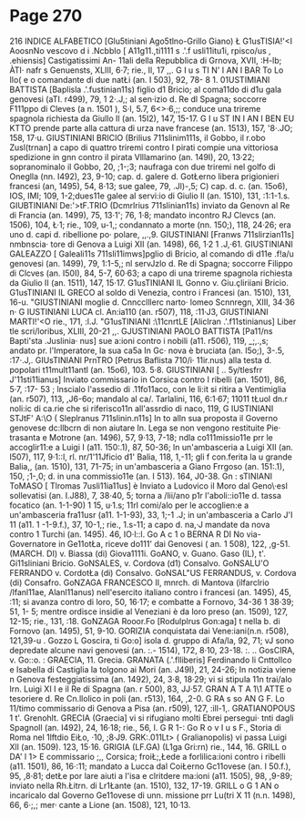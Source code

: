 # Page 270

216 INDICE ALFABETICO [Glu5tiniani Ago5tlno-Grillo Giano) Ł G1usTISIA!'<I AoosnNo vescovo d i .Ncbblo [ A11g11.,ti1111 s .'.f usli11itu1i, rpisco/us , \.ehiensis] Castigatissimi An- 11ali della Repubblica di Grnova, XVII, :H-lb; ÀTI· nafr s Genuensts, XLIII, 6·7; rie., Il, 17 ,,. G I u s TI N' I AN I BAR To Lo Ilo( e o comandante di due natŁi (an. I 503), 92, 78- 8 1. 01USTIMIANI BATTISTA [Baplisla .'.fustinian11s) figlio d1 Bricio; al coma11do di d1u gala genovesi (aTI. r499), 79, 1 2·.J,; al sen·izio d. Re dl Spagna; soccorre F111ppo di Cleves (a n. 1501 ), S·l, 5.7, 6<>·6,;; conduce una trireme spagnola richiesta da Giullo Il (an. 15I2), 147, 15-17. G I u ST IN I AN I BEN EU KTTO prende parte alla cattura di urza nave francese (an. 1513), 157, '8·.JO; 158, 17·u. GIUSTINIANI BRICIO (Brilius 711slinim111s, il Gobbo, il r.obo Zusl(trnan] a capo di quattro triremi contro I pirati compie una vittoriosa spedizione in gnn contro il pirata Vlllamarino (an. 149I), 20, 13·22; sopranominalo il Gobbo, 20, ;1-;3; naufraga con due triremi nel golfo di Oneglla (nn. I492), 23, 9-10; cap. d. galere d. GotŁerno libera prigionieri francesi (an, 1495), 54, 8·13; sue galee, 79, .Jl)-,5; C) cap. d. c. (an. 15o6), IOS, IMI; 109, 1-2;dues11e galee al servi:io di Giulio Il (an. 1510), 131, :1:1-1.s. GIUBTINIANI De:'>tF.TRIO (Dcmrlrius 711slinian11s) inviato da Genovn al Re di Francia (an. 1499), 75, 13·1'; 76, 1·8; mandato incontro RJ Clevcs (an. 1506), 104, Ł·1; rie., 109, u-1,; condannato a morte (nn. 150;), 118, 24·26; era uno d. capi d. ribellione po· polare, ,,.,9. GIUSTINIANI [Franws 711slirzian11s] nmbnscia· tore di Genova a Luigi XII (an. 1498), 66, 1·2 1 .J,·61. GIUSTINIANI GALEAZZO [ Galeali11s 711sli11imws]pglio di Bricio, al comando di d11e .f!a/u genovesi (an. 1499), 79, 1:1-5,; nl servJzlo d. Re di Spagna; soccorre Filippo di Clcves (an. I50I), 84, 5-7, 60·63; a capo di una trireme spagnola richiesta da Giulio II (an. 1511), 147, 15·17. G1usTINIANI IL Gonno v. Giu.çliriiani Bricio. G1usTINIANI IL GRECO al soldo di Venezia, contro i Francesi (an. 1510), 131, 16-u. "GIUSTINIANI moglie d. Cnncclllerc narto· lomeo Scnnregn, XIII, 34·36 n· G IUSTINIANI LUCA cl. An:ia110 (an. r507), 118, :11·J3, GIUSTINIANI MARTI!'<O rie., 171, :l.J. "G1usTINIANI :\11cnrtLE [Aliclran .'.f11stinianus] Liber tle scri/loribus, XLIII, 20-21 ,,. GJUSTINIANI PAOLO BATTISTA [Pa11/ns Bapti'sta .Juslinia· nus] sue a:ioni contro i nobili (a11. r506), 119, _;,.,s; andato pr. l'Imperatore, la sua ca5a In Gc· nova è bruciata (an. I5o;), 3-.5, :17·.J,. GIUsTINIANl PrnTRO [Petrus Baflista 710/i· 11ir.nus) alla testa d. popolari t11mult11antl (an. 15o6), 103. 5·8. GIUSTINIANI [ .. 5y/tlesfrr J'11sti11ianus] Inviato commissario in Corsica contro I ribelli (an. 1501), 86, 5·7, :17- 53 ; lnscialo l'assedio di .11fo11aco, con le li:it si ritira a Ventimiglia (an. r507), 113, ,J6-6o; mandalo al ca/. Tarlalini, 116, 6:1·67; 11011 tŁuol dn.r noli:ic di ca.rie che si riferisco11n all'assrdio di naco, 119, G IUSTINIANI STJtF' A:\O ( Sleplranus 711slinin.n11s] In to alln sua proposta il Governo genovese dc:llbcrn di non aiutare In. Lega se non vengono restituite Pie· trasanta e Motrone (an. 1496), 57, 9·13, 7-18; ndla co111missio11e prr le accoglir11:e a Luigi I (a11. 150:.1), 87, 50-36; ln un'ambasceria a Luigi XII (an. I507), 117, 9·1::l, rl. nr/1'11Jficio d1' Balia, 118, 1,-11; gli f con.ferita la u grande Balia,, (an. 1510), 131, 71-75; in un'ambasceria a Giano Frrgoso (an. 151:.1), 150, ;1-,0; d. in una commissio11e (an. I 513). 164, J0-38. Gn : sTINIANI ToMASO [ Tlromas 7usli11ia11us] è Inviato a Ludovico il Moro dal Geno\·esl sollevatisi (an. I.J88), 7, 38·40, 5; torna a /lii/ano p1r l'aboli::io11e d. tassa focatico (an. 1-1-90) 1 15, u·1.s; 11rl comi/alo per le accoglien:e a un'ambasceria fra11usr (a11. 1-1-93), 33, 1;-1 .J; in un'ambasceria a Carlo J'I 11 (a11. 1 -1-9.f.), 37, 10-1,; rie., 1.s-11; a capo d. na,·J mandate da nova contro 1 Turchi (an. 1495). 46, IO·l::l. Go A c 1 o BERNA R DI No via- Governatore in Ge11otŁa, riceve do111' dai Genovesi ( an. 1 508), 122, ,g-51. (MARCH. DI) v. Biassa (di) Giova1111i. GoANO, v. Guano. Gaso (IL), t'. Gi11sliniani Bricio. GoNSALES, v. Cordova (d1) Consalvo. GoNSALU\'O FERRANDO v. CordotŁa (di) Consalvo. GoNSAL\"US FERRANDUS, v. Cordova (di) Consafro. GoNZAGA FRANCESCO II, mnrch. di Mantova (ilfarclrio /lfanl11ae, Alanl11anus) nell'esercito italiano contro i francesi (an. 1495), 45, :11; si avanza contro di loro, 50, 16·17; e combatte a Fornovo, 34-36 1 38·39; 51, 1- 5; mentre ordisce insidie al Veneziani è da loro preso (an. 1509), 127, 12-15; rie., 131, :18. GoNZAGA Rooor.Fo [Rodulplrus Gon:aga] t nella b. di Fornovo (an. 1495), 51, 9-10. GORIZIA conquistata dai Vene:iani(n.n. r508), 121,39-u . Gozzo L Goscira, ti Go:o] isola d. gruppo di Afa/la, 92, 71; vJ sono depredate alcune navi genovesi (an. :.- 1514), 172, 8·10, 23-18. :. .. GosCIRA, v. Go::o. : GRAECIA, 11. Grecia. GRANATA (.'.flliberis] Ferdinando li Cnttollco e Isabella di Castiglia la tolgono ai Mori (an. J49I), 21, 24-26; In notizia viene n Genova festeggiatissima (an. 1492), 24, 3·8, 18·29; vi si stipula 11n trai/alo lrn. Luigi XI I e il Re di Spagna (an. r 500), 83, JJ·57. GRAN A T A 1\1 ATTE o tesoriere d. Re Cn.llolico in poli (an. r513), 164, ,2-0. G RA s so AN G F. Lo 11/timo commissario di Genova a Pisa (an. r509), 127, :ill-1,. GRATIANOPOUS 1 t'. Grenohlt. GRECIA (Graecia] vi si rifugiano molti Ebrei persegui· tnti dagli Spagnoll (an. I492), 24, 16·18; rie., 56, l. G R 1-: Go R o v I u s F., Storia di Roma nel 1lftdio EiŁo, ·10, ;8·J9. GRK:.011Lt> ( Gralianopolis) vi passa Luigi Xll (an. 1509). 123, 15·16. GRIGIA (LF.GA) (L1ga Gri:rn) rie., 144, 16. GRILL o DA\' l 1> E commissario ;,, Corsica; froiŁ;,Łede a forlilica:ioni contro i ribelli (a11. 1501), 86, 16·:11; mandato a Lucca dal CoiŁerno Gc11ovese (an. I 50.f.), 95, ,8·81; detŁe por lare aiuti a l'isa e clritdere ma:ioni (a11. 1505), 98, ,9-89; inviato nella Rh.Łitrn. di Lr1Łante (an. 1510), 132, 17-19. GRILL o G 1 AN o incaricalo dal Governo Ge11ovese di unn. missione prr Lu(tri X 11 (n.n. 1498), 66, 6·;,; mer· cante a Lione (an. 1508), 121, 10·13.